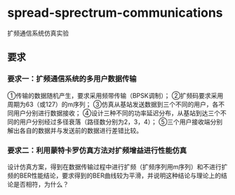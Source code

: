 # spread-sprectrum-communications
扩频通信系统仿真实验
## 要求
### 要求一：扩频通信系统的多用户数据传输
①传输的数据随机产生，要求采用频带传输（BPSK调制）；
②扩频码要求采用周期为63（或127）的m序列；
③仿真从基站发送数据到三个不同的用户，各不同用户分别进行数据接收；
④设计三种不同的功率延迟分布，从基站到达三个不同的用户分别经过多径衰落（路径数分别为2，3，4）；
⑤三个用户接收端分别解出各自的数据并与发送前的数据进行差错比较。
### 要求二：利用蒙特卡罗仿真方法对扩频增益进行性能仿真
设计仿真方案，得到在数据传输过程中进行扩频（扩频序列用m序列）和不进行扩频的BER性能结论，要求得到的BER曲线较为平滑，并说明这种结论与理论上的结论是否相符，为什么？
